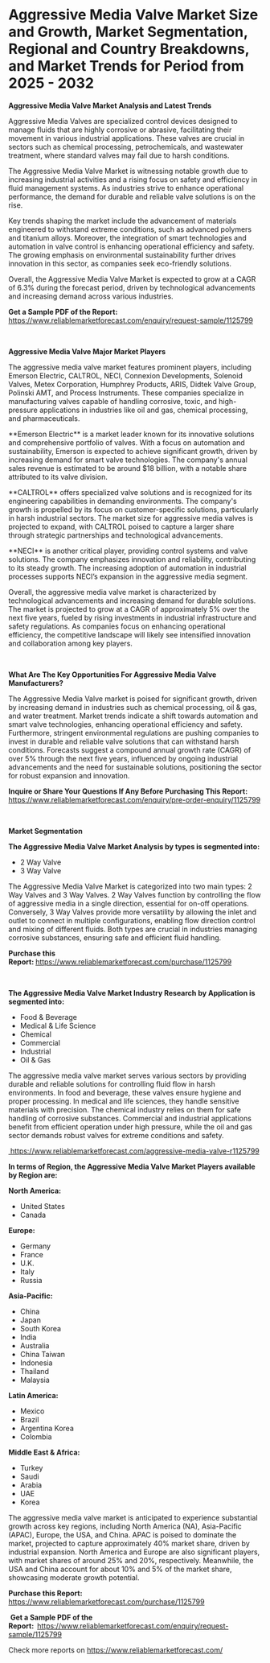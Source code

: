 <p><h1>Aggressive Media Valve Market Size and Growth, Market Segmentation, Regional and Country Breakdowns, and Market Trends for Period from 2025 -  2032</h1></p><p><strong>Aggressive Media Valve Market Analysis and Latest Trends</strong></p>
<p><p>Aggressive Media Valves are specialized control devices designed to manage fluids that are highly corrosive or abrasive, facilitating their movement in various industrial applications. These valves are crucial in sectors such as chemical processing, petrochemicals, and wastewater treatment, where standard valves may fail due to harsh conditions.</p><p>The Aggressive Media Valve Market is witnessing notable growth due to increasing industrial activities and a rising focus on safety and efficiency in fluid management systems. As industries strive to enhance operational performance, the demand for durable and reliable valve solutions is on the rise.</p><p>Key trends shaping the market include the advancement of materials engineered to withstand extreme conditions, such as advanced polymers and titanium alloys. Moreover, the integration of smart technologies and automation in valve control is enhancing operational efficiency and safety. The growing emphasis on environmental sustainability further drives innovation in this sector, as companies seek eco-friendly solutions. </p><p>Overall, the Aggressive Media Valve Market is expected to grow at a CAGR of 6.3% during the forecast period, driven by technological advancements and increasing demand across various industries.</p></p>
<p><strong>Get a Sample PDF of the Report:&nbsp;</strong> <a href="https://www.reliablemarketforecast.com/enquiry/request-sample/1125799?utm_campaign=3091&utm_medium=2&utm_source=Github&utm_content=ia&utm_term=11042025&utm_id=aggressive-media-valve">https://www.reliablemarketforecast.com/enquiry/request-sample/1125799</a></p>
<p>&nbsp;</p>
<p><strong>Aggressive Media Valve Major Market Players</strong></p>
<p><p>The aggressive media valve market features prominent players, including Emerson Electric, CALTROL, NECI, Connexion Developments, Solenoid Valves, Metex Corporation, Humphrey Products, ARIS, Didtek Valve Group, Polinski AMT, and Process Instruments. These companies specialize in manufacturing valves capable of handling corrosive, toxic, and high-pressure applications in industries like oil and gas, chemical processing, and pharmaceuticals.</p><p>**Emerson Electric** is a market leader known for its innovative solutions and comprehensive portfolio of valves. With a focus on automation and sustainability, Emerson is expected to achieve significant growth, driven by increasing demand for smart valve technologies. The company's annual sales revenue is estimated to be around $18 billion, with a notable share attributed to its valve division.</p><p>**CALTROL** offers specialized valve solutions and is recognized for its engineering capabilities in demanding environments. The company's growth is propelled by its focus on customer-specific solutions, particularly in harsh industrial sectors. The market size for aggressive media valves is projected to expand, with CALTROL poised to capture a larger share through strategic partnerships and technological advancements.</p><p>**NECI** is another critical player, providing control systems and valve solutions. The company emphasizes innovation and reliability, contributing to its steady growth. The increasing adoption of automation in industrial processes supports NECI’s expansion in the aggressive media segment.</p><p>Overall, the aggressive media valve market is characterized by technological advancements and increasing demand for durable solutions. The market is projected to grow at a CAGR of approximately 5% over the next five years, fueled by rising investments in industrial infrastructure and safety regulations. As companies focus on enhancing operational efficiency, the competitive landscape will likely see intensified innovation and collaboration among key players.</p></p>
<p>&nbsp;</p>
<p><strong>What Are The Key Opportunities For Aggressive Media Valve Manufacturers?</strong></p>
<p><p>The Aggressive Media Valve market is poised for significant growth, driven by increasing demand in industries such as chemical processing, oil & gas, and water treatment. Market trends indicate a shift towards automation and smart valve technologies, enhancing operational efficiency and safety. Furthermore, stringent environmental regulations are pushing companies to invest in durable and reliable valve solutions that can withstand harsh conditions. Forecasts suggest a compound annual growth rate (CAGR) of over 5% through the next five years, influenced by ongoing industrial advancements and the need for sustainable solutions, positioning the sector for robust expansion and innovation.</p></p>
<p><strong>Inquire or Share Your Questions If Any Before Purchasing This Report:</strong> <a href="https://www.reliablemarketforecast.com/enquiry/pre-order-enquiry/1125799?utm_campaign=3091&utm_medium=2&utm_source=Github&utm_content=ia&utm_term=11042025&utm_id=aggressive-media-valve">https://www.reliablemarketforecast.com/enquiry/pre-order-enquiry/1125799</a></p>
<p>&nbsp;</p>
<p><strong>Market Segmentation</strong></p>
<p><strong>The Aggressive Media Valve Market Analysis by types is segmented into:</strong></p>
<p><ul><li>2 Way Valve</li><li>3 Way Valve</li></ul></p>
<p><p>The Aggressive Media Valve Market is categorized into two main types: 2 Way Valves and 3 Way Valves. 2 Way Valves function by controlling the flow of aggressive media in a single direction, essential for on-off operations. Conversely, 3 Way Valves provide more versatility by allowing the inlet and outlet to connect in multiple configurations, enabling flow direction control and mixing of different fluids. Both types are crucial in industries managing corrosive substances, ensuring safe and efficient fluid handling.</p></p>
<p><strong>Purchase this Report:&nbsp;</strong><a href="https://www.reliablemarketforecast.com/purchase/1125799?utm_campaign=3091&utm_medium=2&utm_source=Github&utm_content=ia&utm_term=11042025&utm_id=aggressive-media-valve">https://www.reliablemarketforecast.com/purchase/1125799</a></p>
<p>&nbsp;</p>
<p><strong>The Aggressive Media Valve Market Industry Research by Application is segmented into:</strong></p>
<p><ul><li>Food & Beverage</li><li>Medical & Life Science</li><li>Chemical</li><li>Commercial</li><li>Industrial</li><li>Oil & Gas</li></ul></p>
<p><p>The aggressive media valve market serves various sectors by providing durable and reliable solutions for controlling fluid flow in harsh environments. In food and beverage, these valves ensure hygiene and proper processing. In medical and life sciences, they handle sensitive materials with precision. The chemical industry relies on them for safe handling of corrosive substances. Commercial and industrial applications benefit from efficient operation under high pressure, while the oil and gas sector demands robust valves for extreme conditions and safety.</p></p>
<p><a href="https://www.reliablemarketforecast.com/aggressive-media-valve-r1125799?utm_campaign=3091&utm_medium=2&utm_source=Github&utm_content=ia&utm_term=11042025&utm_id=aggressive-media-valve">&nbsp;https://www.reliablemarketforecast.com/aggressive-media-valve-r1125799</a></p>
<p><strong>In terms of Region, the Aggressive Media Valve Market Players available by Region are:</strong></p>
<p>
    <p> <strong> North America: </strong>
        <ul>
            <li>United States</li>
            <li>Canada</li>
        </ul>
        </p> 
    <p> <strong> Europe: </strong>
        <ul>
            <li>Germany</li>
            <li>France</li>
            <li>U.K.</li>
            <li>Italy</li>
            <li>Russia</li>
        </ul>
        </p> 
    <p> <strong> Asia-Pacific: </strong>
        <ul>
            <li>China</li>
            <li>Japan</li>
            <li>South Korea</li>
            <li>India</li>
            <li>Australia</li>
            <li>China Taiwan</li>
            <li>Indonesia</li>
            <li>Thailand</li>
            <li>Malaysia</li>
        </ul>
        </p> 
    <p> <strong> Latin America: </strong>
        <ul>
            <li>Mexico</li>
            <li>Brazil</li>
            <li>Argentina Korea</li>
            <li>Colombia</li>
        </ul>
        </p> 
    <p> <strong> Middle East & Africa: </strong>
        <ul>
            <li>Turkey</li>
            <li>Saudi</li>
            <li>Arabia</li>
            <li>UAE</li>
            <li>Korea</li>
        </ul>
    </p>
    </p>
<p><p>The aggressive media valve market is anticipated to experience substantial growth across key regions, including North America (NA), Asia-Pacific (APAC), Europe, the USA, and China. APAC is poised to dominate the market, projected to capture approximately 40% market share, driven by industrial expansion. North America and Europe are also significant players, with market shares of around 25% and 20%, respectively. Meanwhile, the USA and China account for about 10% and 5% of the market share, showcasing moderate growth potential.</p></p>
<p><strong>Purchase this Report: </strong><a href="https://www.reliablemarketforecast.com/purchase/1125799?utm_campaign=3091&utm_medium=2&utm_source=Github&utm_content=ia&utm_term=11042025&utm_id=aggressive-media-valve">https://www.reliablemarketforecast.com/purchase/1125799</a></p>
<p>&nbsp;<strong>Get a Sample PDF of the Report:&nbsp;&nbsp;</strong><a href="https://www.reliablemarketforecast.com/enquiry/request-sample/1125799?utm_campaign=3091&utm_medium=2&utm_source=Github&utm_content=ia&utm_term=11042025&utm_id=aggressive-media-valve">https://www.reliablemarketforecast.com/enquiry/request-sample/1125799</a></p>
<p><strong></strong></p>
<p>Check more reports on <a href="https://www.reliablemarketforecast.com/?utm_campaign=3091&utm_medium=2&utm_source=Github&utm_content=ia&utm_term=11042025&utm_id=aggressive-media-valve">https://www.reliablemarketforecast.com/</a></p>